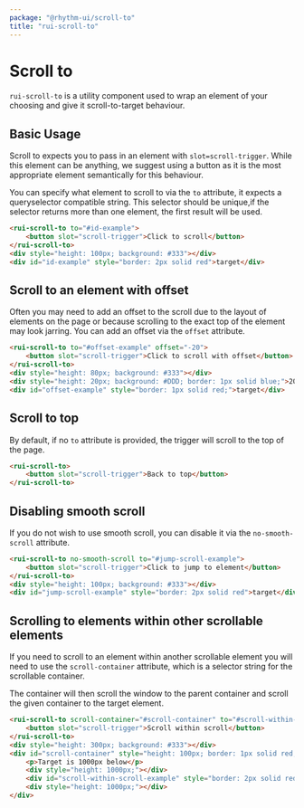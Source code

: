 ```yaml
---
package: "@rhythm-ui/scroll-to"
title: "rui-scroll-to"
---
```


# Scroll to
`rui-scroll-to` is a utility component used to wrap an element of your choosing and give it scroll-to-target behaviour.

## Basic Usage
Scroll to expects you to pass in an element with `slot=scroll-trigger`. 
While this element can be anything, we suggest using a button as it is the most appropriate element semantically for this behaviour.

You can specify what element to scroll to via the `to` attribute, it expects a queryselector compatible string. This selector should be unique,if the selector returns more than one element, the first result will be used.

```html preview
<rui-scroll-to to="#id-example">
    <button slot="scroll-trigger">Click to scroll</button>
</rui-scroll-to>
<div style="height: 100px; background: #333"></div>
<div id="id-example" style="border: 2px solid red">target</div>
```

## Scroll to an element with offset
Often you may need to add an offset to the scroll due to the layout of elements on the page or because scrolling to the exact top of the element may look jarring. You can add an offset via the `offset` attribute. 

```html preview
<rui-scroll-to to="#offset-example" offset="-20">
    <button slot="scroll-trigger">Click to scroll with offset</button>
</rui-scroll-to>
<div style="height: 80px; background: #333"></div>
<div style="height: 20px; background: #DDD; border: 1px solid blue;">20px offset</div>
<div id="offset-example" style="border: 1px solid red;">target</div>
```

## Scroll to top
By default, if no `to` attribute is provided, the trigger will scroll
to the top of the page.

```html preview
<rui-scroll-to>
    <button slot="scroll-trigger">Back to top</button>
</rui-scroll-to>
```

## Disabling smooth scroll
If you do not wish to use smooth scroll, you can disable it via the 
`no-smooth-scroll` attribute.

```html preview
<rui-scroll-to no-smooth-scroll to="#jump-scroll-example">
    <button slot="scroll-trigger">Click to jump to element</button>
</rui-scroll-to>
<div style="height: 100px; background: #333"></div>
<div id="jump-scroll-example" style="border: 2px solid red">target</div>
```

## Scrolling to elements within other scrollable elements
If you need to scroll to an element within another scrollable element you will need to use the `scroll-container` attribute, which is a selector string for the scrollable container.

The container will then scroll the window to the parent container and scroll the given container to the target element.

```html preview
<rui-scroll-to scroll-container="#scroll-container" to="#scroll-within-scroll-example">
    <button slot="scroll-trigger">Scroll within scroll</button>
</rui-scroll-to>
<div style="height: 300px; background: #333"></div>
<div id="scroll-container" style="height: 100px; border: 1px solid red; overflow: scroll">
    <p>Target is 1000px below</p>
    <div style="height: 1000px;"></div>
    <div id="scroll-within-scroll-example" style="border: 2px solid red">target</div>
    <div style="height: 1000px;"></div>
</div>
```
